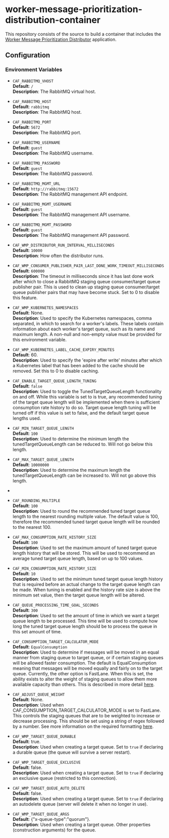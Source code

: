 # worker-message-prioritization-distribution-container

This repository consists of the source to build a container that includes the 
[Worker Message Prioritization Distributor](https://github.com/WorkerFramework/worker-message-prioritization/tree/main/worker-message-prioritization-distribution) application.

## Configuration

### Environment Variables

* `CAF_RABBITMQ_VHOST`  
    **Default**: `/`  
    **Description**: The RabbitMQ virtual host.

* `CAF_RABBITMQ_HOST`  
    **Default**: `rabbitmq`  
    **Description**: The RabbitMQ host.

* `CAF_RABBITMQ_PORT`  
    **Default**: `5672`  
    **Description**: The RabbitMQ port.

* `CAF_RABBITMQ_USERNAME`  
    **Default**: `guest`  
    **Description**: The RabbitMQ username.

* `CAF_RABBITMQ_PASSWORD`  
    **Default**: `guest`  
    **Description**: The RabbitMQ password.

* `CAF_RABBITMQ_MGMT_URL`  
    **Default**: `http://rabbitmq:15672`  
    **Description**: The RabbitMQ management API endpoint.

* `CAF_RABBITMQ_MGMT_USERNAME`  
    **Default**: `guest`  
    **Description**: The RabbitMQ management API username.

* `CAF_RABBITMQ_MGMT_PASSWORD`  
    **Default**: `guest`  
    **Description**: The RabbitMQ management API password.

* `CAF_WMP_DISTRIBUTOR_RUN_INTERVAL_MILLISECONDS`  
    **Default**: `10000`  
    **Description**: How often the distributor runs.

* `CAF_WMP_CONSUMER_PUBLISHER_PAIR_LAST_DONE_WORK_TIMEOUT_MILLISECONDS`  
    **Default**: `600000`  
    **Description**: The timeout in milliseconds since it has last done work after which to close a RabbitMQ staging queue consumer/target
    queue publisher pair. This is used to clean up staging queue consumer/target queue publisher pairs that may have become stuck.
    Set to 0 to disable this feature.

* `CAF_WMP_KUBERNETES_NAMESPACES`  
    **Default**: None.  
    **Description**: Used to specify the Kubernetes namespaces, comma separated, in which to search for a worker's labels. These
    labels contain information about each worker's target queue, such as its name and maximum length. A non-null and non-empty value must be provided for this environment variable.

* `CAF_WMP_KUBERNETES_LABEL_CACHE_EXPIRY_MINUTES`  
    **Default**: 60.  
    **Description**: Used to specify the 'expire after write' minutes after which a Kubernetes label that has been added to the cache
    should be removed. Set this to 0 to disable caching.

* `CAF_ENABLE_TARGET_QUEUE_LENGTH_TUNING`  
  **Default**: `false`  
  **Description**: Used to toggle the TunedTargetQueueLength functionality on and off. While this variable is set to is true, 
  any recommended tuning of the target queue length will be implemented when there is sufficient consumption rate history to do so. 
  Target queue length tuning will be turned off if this value is set to false, and the default target queue lengths used.

* `CAF_MIN_TARGET_QUEUE_LENGTH`  
  **Default**: `100`  
  **Description**: Used to determine the minimum length the tunedTargetQueueLength can be reduced to. Will not go below this length. 

* `CAF_MAX_TARGET_QUEUE_LENGTH`  
  **Default**: `10000000`  
  **Description**: Used to determine the maximum length the tunedTargetQueueLength can be increased to. Will not go above this length.
* 
* `CAF_ROUNDING_MULTIPLE`  
  **Default**: `100`  
  **Description**: Used to round the recommended tuned target queue length to the nearest rounding multiple value. The default value 
  is 100, therefore the recommended tuned target queue length will be rounded to the nearest 100.

* `CAF_MAX_CONSUMPTION_RATE_HISTORY_SIZE`  
  **Default**: `100`  
  **Description**: Used to set the maximum amount of tuned target queue length history that will be stored. This will be used to 
  recommend an average tuned target queue length, based on up to 100 values. 

* `CAF_MIN_CONSUMPTION_RATE_HISTORY_SIZE`  
  **Default**: `10`  
  **Description**: Used to set the minimum tuned target queue length history that is required before an actual change to the target 
  queue length can be made. When tuning is enabled and the history rate size is above the minimum set value, then the target queue
  length will be altered. 

* `CAF_QUEUE_PROCESSING_TIME_GOAL_SECONDS`  
  **Default**: `300`  
  **Description**: Used to set the amount of time in which we want a target queue length to be processed. This time will be used to 
  compute how long the tuned target queue length should be to process the queue in this set amount of time. 

* `CAF_CONSUMPTION_TARGET_CALCULATOR_MODE`  
  **Default**: `EqualConsumption`  
  **Description**: Used to determine if messages will be moved in an equal manner from staging queue to target queue, 
  or if certain staging queues will be allowed faster consumption. The default is EqualConsumption meaning that messages will be 
  moved equally and fairly on to the target queue. Currently, the other option is FastLane. When this is set, the ability exists
  to alter the weight of staging queues to allow them more available capacity than others. This is described in more detail
  [here](https://github.com/WorkerFramework/worker-message-prioritization/blob/main/worker-message-prioritization-distribution-container/fast-lane-processing.md#method-of-weighting).

* `CAF_ADJUST_QUEUE_WEIGHT`  
  **Default**: None.   
  **Description**: Used when CAF_CONSUMPTION_TARGET_CALCULATOR_MODE is set to FastLane. This controls the 
  staging queues that are to be weighted to increase or decrease processing. This should be set using a string of regex followed by a 
  number. See more information on the required formatting 
  [here](https://github.com/WorkerFramework/worker-message-prioritization/blob/main/worker-message-prioritization-distribution-container/fast-lane-processing.md#format-to-follow-when-setting-staging-queue-weights).

* `CAF_WMP_TARGET_QUEUE_DURABLE`  
  **Default**: true.   
  **Description**: Used when creating a target queue. Set to `true` if declaring a durable queue (the queue will survive a server restart).

* `CAF_WMP_TARGET_QUEUE_EXCLUSIVE`  
  **Default**: false.   
  **Description**: Used when creating a target queue. Set to `true` if declaring an exclusive queue (restricted to this connection).

* `CAF_WMP_TARGET_QUEUE_AUTO_DELETE`  
  **Default**: false.   
  **Description**: Used when creating a target queue. Set to `true` if declaring an autodelete queue (server will delete it when 
  no longer in use).

* `CAF_WMP_TARGET_QUEUE_ARGS`  
  **Default**: {"x-queue-type":"quorum"}.   
  **Description**: Used when creating a target queue. Other properties (construction arguments) for the queue.
